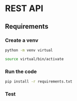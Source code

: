 # REST API

## Requirements

### Create a venv
```bash
python -m venv virtual

source virtual/bin/activate
```

### Run the code
```bash
pip install -r requirements.txt
```


### Test